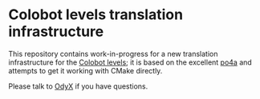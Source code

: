 # Colobot levels translation infrastructure #

This repository contains work-in-progress for a new translation infrastructure for the [Colobot levels](https://github.com/colobot/colobot-data/tree/master/levels); it is based on the excellent [po4a](http://po4a.alioth.debian.org/) and attempts to get it working with CMake directly.

Please talk to [OdyX](mailto:odyx@debian.org) if you have questions.
